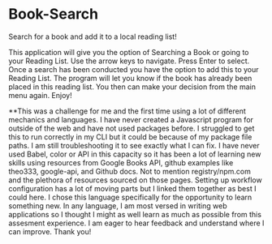 # Book-Search
Search for a book and add it to a local reading list!

This application will give you the option of Searching a Book or going to your Reading List.
Use the arrow keys to navigate.
Press Enter to select.
Once a search has been conducted you have the option to add this to your Reading List. The program will let you know if the book has already been placed in this reading list.
You then can make your decision from the main menu again.
Enjoy!




**This was a challenge for me and the first time using a lot of different mechanics and languages. I have never created a Javascript program for outside of the web and have not used packages before. I struggled to get this to run correctly in my CLI but it could be because of my package file paths. I am still troubleshooting it to see exactly what I can fix.
I have never used Babel, color or API in this capacity so it has been a lot of learning new skills using resources from Google Books API, github examples like theo333, google-api, and Github docs. Not to mention registry/npm.com and the plethora of resources sourced on those pages. Setting up workflow configuration has a lot of moving parts but I linked them together as best I could here.
I chose this language specifically for the opportunity to learn something new. In any language, I am most versed in writing web applications so I thought I might as well learn as much as possible from this assesment experience.
I am eager to hear feedback and understand where I can improve.
Thank you!
